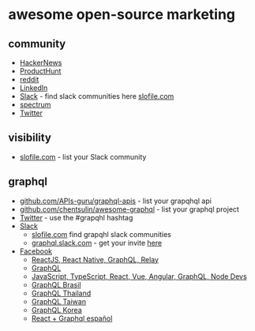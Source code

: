 # awesome open-source marketing

## community

- [HackerNews](https://news.ycombinator.com)
- [ProductHunt](https://producthunt.com/)
- [reddit](https://reddit.com/)
- [LinkedIn](https://linkedin.com/)
- [Slack](https://slack.com/) - find slack communities here [slofile.com](https://slofile.com/)
- [spectrum](https://spectrum.chat/explore)
- [Twitter](https://twitter.com)

## visibility

- [slofile.com](https://slofile.com/) - list your Slack community

## graphql

- [github.com/APIs-guru/graphql-apis](github.com/APIs-guru/graphql-apis) - list your grapqhql api
- [github.com/chentsulin/awesome-graphql](https://github.com/chentsulin/awesome-graphql) - list your graphql project
- [Twitter](https://twitter.com) - use the #grapqhl hashtag
- [Slack](https://slack.com/)
    - [slofile.com](https://slofile.com/) find grapqhl slack communities
    - [graphql.slack.com](https://graphql.slack.com/messages/general/) - get your invite [here](https://graphql-slack.herokuapp.com/)
- [Facebook](https://facebook.com)
    - [ReactJS, React Native, GraphQL, Relay](https://www.facebook.com/groups/reactjs.co/)
    - [GraphQL](https://www.facebook.com/groups/graphql.community/)
    - [JavaScript, TypeScript, React, Vue, Angular, GraphQL, Node Devs](https://www.facebook.com/groups/javascriptfeed/)
    - [GraphQL Brasil](https://www.facebook.com/groups/767545796733368/)
    - [GraphQL Thailand](https://www.facebook.com/groups/graphqlthailand/)
    - [GraphQL Taiwan](https://www.facebook.com/groups/graphql.tw/)
    - [GraphQL Korea](https://www.facebook.com/groups/graphql.kr/)
    - [React + Graphql español](https://www.facebook.com/groups/1648862132064990/)
